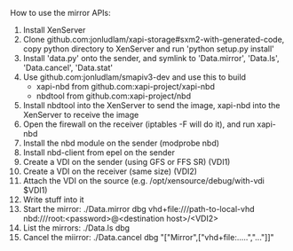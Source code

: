 How to use the mirror APIs:

1. Install XenServer
2. Clone github.com:jonludlam/xapi-storage#sxm2-with-generated-code, copy python directory to XenServer and
   run 'python setup.py install'
3. Install 'data.py' onto the sender, and symlink to 'Data.mirror', 'Data.ls', 'Data.cancel', 'Data.stat'
3. Use github.com:jonludlam/smapiv3-dev and use this to build
   - xapi-nbd from github.com:xapi-project/xapi-nbd
   - nbdtool from github.com:xapi-project/nbd
4. Install nbdtool into the XenServer to send the image, xapi-nbd into the XenServer to receive the image
5. Open the firewall on the receiver (iptables -F will do it), and run xapi-nbd
6. Install the nbd module on the sender (modprobe nbd)
7. Install nbd-client from epel on the sender
8. Create a VDI on the sender (using GFS or FFS SR) (VDI1)
9. Create a VDI on the receiver (same size) (VDI2)
10. Attach the VDI on the source (e.g. /opt/xensource/debug/with-vdi $VDI1)
11. Write stuff into it
12. Start the mirror:
    ./Data.mirror dbg vhd+file:///path-to-local-vhd nbd:///root:\<password\>@\<destination host\>/\<VDI2\>
13. List the mirrors:
    ./Data.ls dbg
14. Cancel the miirror:
    ./Data.cancel dbg "[\"Mirror\",[\"vhd+file:.....\",\"...\"]]"

